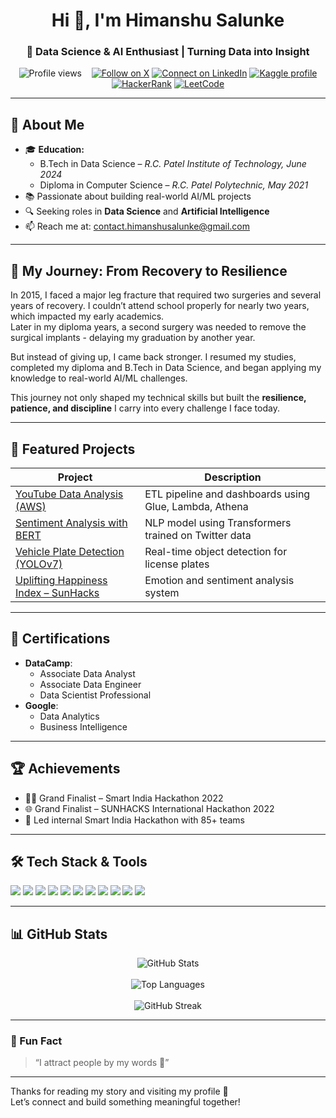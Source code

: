 <h1 align="center">Hi 👋, I'm Himanshu Salunke</h1>
<h3 align="center">🚀 Data Science & AI Enthusiast | Turning Data into Insight</h3>

<p align="center">
  <img src="https://komarev.com/ghpvc/?username=HimanshuSalunke&label=Profile%20views&color=0e75b6&style=flat" alt="Profile views" />
  &nbsp;&nbsp;
  <a href="https://x.com/Wiser_0221"><img src="https://img.shields.io/twitter/follow/Wiser_0221?logo=twitter&style=for-the-badge" alt="Follow on X" /></a>
  <a href="https://www.linkedin.com/in/himanshuksalunke/"><img src="https://img.shields.io/badge/LinkedIn-0077B5?style=for-the-badge&logo=linkedin" alt="Connect on LinkedIn" /></a>
  <a href="https://kaggle.com/HimanshuSalunke"><img src="https://img.shields.io/badge/Kaggle-20BEFF?style=for-the-badge&logo=kaggle" alt="Kaggle profile" /></a>
  <a href="https://www.hackerrank.com/salunkehimanshu1"><img src="https://img.shields.io/badge/HackerRank-2EC866?style=for-the-badge&logo=hackerrank" alt="HackerRank" /></a>
  <a href="https://leetcode.com/salunkehimanshu2001"><img src="https://img.shields.io/badge/LeetCode-FE5F1B?style=for-the-badge&logo=leetcode" alt="LeetCode" /></a>
</p>

---

## 💼 About Me
- 🎓 **Education:**
  - B.Tech in Data Science – *R.C. Patel Institute of Technology, June 2024*
  - Diploma in Computer Science – *R.C. Patel Polytechnic, May 2021*
- 📚 Passionate about building real-world AI/ML projects  
- 🔍 Seeking roles in **Data Science** and **Artificial Intelligence**  
- 📫 Reach me at: [contact.himanshusalunke@gmail.com](mailto:contact.himanshusalunke@gmail.com)

---

## 💪 My Journey: From Recovery to Resilience

In 2015, I faced a major leg fracture that required two surgeries and several years of recovery. I couldn’t attend school properly for nearly two years, which impacted my early academics.  
Later in my diploma years, a second surgery was needed to remove the surgical implants - delaying my graduation by another year.  

But instead of giving up, I came back stronger. I resumed my studies, completed my diploma and B.Tech in Data Science, and began applying my knowledge to real-world AI/ML challenges.

This journey not only shaped my technical skills but built the **resilience, patience, and discipline** I carry into every challenge I face today.

---

## 🚀 Featured Projects
| Project | Description |
|--------|------------|
| [YouTube Data Analysis (AWS)](https://github.com/HimanshuSalunke/Data-Engineering-Youtube-Data-Analysis) | ETL pipeline and dashboards using Glue, Lambda, Athena |
| [Sentiment Analysis with BERT](https://github.com/HimanshuSalunke/Sentiment-Analysis-with-Deep-Learning-Using-Bert) | NLP model using Transformers trained on Twitter data |
| [Vehicle Plate Detection (YOLOv7)](https://github.com/HimanshuSalunke/Smart-India-Hackathon-2022) | Real-time object detection for license plates |
| [Uplifting Happiness Index – SunHacks](https://github.com/HimanshuSalunke/SUNHACK-International-Level-Hackathon) | Emotion and sentiment analysis system |

---

## 📜 Certifications
- **DataCamp**:  
  - Associate Data Analyst  
  - Associate Data Engineer  
  - Data Scientist Professional  
- **Google**:  
  - Data Analytics  
  - Business Intelligence

---

## 🏆 Achievements
- 👨‍💻 Grand Finalist – Smart India Hackathon 2022  
- 🌐 Grand Finalist – SUNHACKS International Hackathon 2022  
- 🧠 Led internal Smart India Hackathon with 85+ teams  

---

## 🛠️ Tech Stack & Tools
<p align="left">
  <img src="https://img.shields.io/badge/Python-3776AB?style=for-the-badge&logo=python&logoColor=white" />
  <img src="https://img.shields.io/badge/SQL-00758F?style=for-the-badge&logo=mysql&logoColor=white" />
  <img src="https://img.shields.io/badge/AWS-232F3E?style=for-the-badge&logo=amazonaws&logoColor=white" />
  <img src="https://img.shields.io/badge/TensorFlow-FF6F00?style=for-the-badge&logo=tensorflow&logoColor=white" />
  <img src="https://img.shields.io/badge/PyTorch-EE4C2C?style=for-the-badge&logo=pytorch&logoColor=white" />
  <img src="https://img.shields.io/badge/YOLOv7-000000?style=for-the-badge&logoColor=white" />
  <img src="https://img.shields.io/badge/BERT-0052C2?style=for-the-badge&logoColor=white" />
  <img src="https://img.shields.io/badge/Tableau-0081CB?style=for-the-badge&logo=tableau&logoColor=white" />
  <img src="https://img.shields.io/badge/PowerBI-F2C811?style=for-the-badge&logo=powerbi&logoColor=black" />
  <img src="https://img.shields.io/badge/Docker-2496ED?style=for-the-badge&logo=docker&logoColor=white" />
  <img src="https://img.shields.io/badge/Git-F05032?style=for-the-badge&logo=git&logoColor=white" />
</p>

---

## 📊 GitHub Stats
<p align="center">
  <img src="https://github-readme-stats.vercel.app/api?username=HimanshuSalunke&show_icons=true&theme=radical" alt="GitHub Stats" />
  <br><br>
  <img src="https://github-readme-stats.vercel.app/api/top-langs/?username=HimanshuSalunke&layout=compact&theme=radical" alt="Top Languages" />
  <br><br>
  <img src="https://github-readme-streak-stats.herokuapp.com/?user=HimanshuSalunke&theme=dark" alt="GitHub Streak" />
</p>

---

### 💬 Fun Fact
> “I attract people by my words 🙂”

---

Thanks for reading my story and visiting my profile 🙏  
Let’s connect and build something meaningful together!

